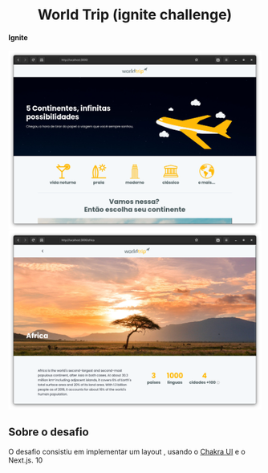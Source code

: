 <h1 align="center">World Trip (ignite challenge)</h1>

#### Ignite

![Screenshot](./.github/home.png)
![Screenshot](./.github/world-trip.png)

## Sobre o desafio

O desafio consistiu em implementar um layout , usando o [Chakra UI](https://chakra-ui.com) e o Next.js.
10
